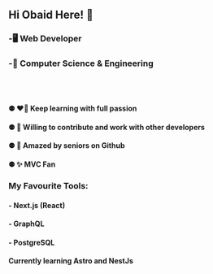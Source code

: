 ## Hi Obaid Here! 👋

### -🖥️ Web Developer
### -🏫 Computer Science & Engineering
<br><br/>
#### ⚉ ❤️‍🔥 Keep learning with full passion
#### ⚉ 🚀 Willing to contribute and work with other developers
#### ⚉ 🤩 Amazed by seniors on Github
#### ⚉ ✨ MVC Fan

### My Favourite Tools:
#### - Next.js (React)
#### - GraphQL
#### - PostgreSQL

#### Currently learning Astro and NestJs
